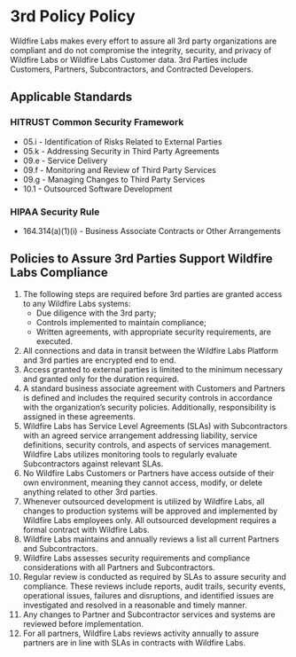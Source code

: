 # 3rd Policy Policy

Wildfire Labs makes every effort to assure all 3rd party organizations are compliant and do not compromise the integrity, security, and privacy of Wildfire Labs or Wildfire Labs Customer data. 3rd Parties include Customers, Partners, Subcontractors, and Contracted Developers.

## **Applicable Standards**

### **HITRUST Common Security Framework**

* 05.i - Identification of Risks Related to External Parties
* 05.k - Addressing Security in Third Party Agreements
* 09.e - Service Delivery
* 09.f - Monitoring and Review of Third Party Services
* 09.g - Managing Changes to Third Party Services
* 10.1 - Outsourced Software Development

### **HIPAA Security Rule**

* 164.314\(a\)\(1\)\(i\) - Business Associate Contracts or Other Arrangements

## **Policies to Assure 3rd Parties Support Wildfire Labs Compliance**

1. The following steps are required before 3rd parties are granted access to any Wildfire Labs systems:
   * Due diligence with the 3rd party;
   * Controls implemented to maintain compliance;
   * Written agreements, with appropriate security requirements, are executed.
2. All connections and data in transit between the Wildfire Labs Platform and 3rd parties are encrypted end to end.
3. Access granted to external parties is limited to the minimum necessary and granted only for the duration required.
4. A standard business associate agreement with Customers and Partners is defined and includes the required security controls in accordance with the organization’s security policies. Additionally, responsibility is assigned in these agreements.
5. Wildfire Labs has Service Level Agreements \(SLAs\) with Subcontractors with an agreed service arrangement addressing liability, service definitions, security controls, and aspects of services management. Wildfire Labs utilizes monitoring tools to regularly evaluate Subcontractors against relevant SLAs.
6. No Wildfire Labs Customers or Partners have access outside of their own environment, meaning they cannot access, modify, or delete anything related to other 3rd parties.
7. Whenever outsourced development is utilized by Wildfire Labs, all changes to production systems will be approved and implemented by Wildfire Labs employees only. All outsourced development requires a formal contract with Wildfire Labs.
8. Wildfire Labs maintains and annually reviews a list all current Partners and Subcontractors.
9. Wildfire Labs assesses security requirements and compliance considerations with all Partners and Subcontractors.
10. Regular review is conducted as required by SLAs to assure security and compliance. These reviews include reports, audit trails, security events, operational issues, failures and disruptions, and identified issues are investigated and resolved in a reasonable and timely manner.
11. Any changes to Partner and Subcontractor services and systems are reviewed before implementation.
12. For all partners, Wildfire Labs reviews activity annually to assure partners are in line with SLAs in contracts with Wildfire Labs.

